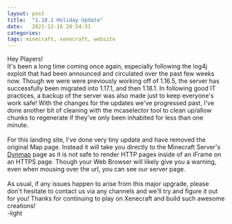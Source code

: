 ```yaml
---
layout: post
title:  "1.18.1 Holiday Update"
date:   2021-12-16 20:54:31
categories: 
tags: minecraft, xenecraft, website
---
```

Hey Players!
<br>
It's been a long time coming once again, especially following the log4j exploit that had been announced and circulated over the past few weeks now. Though we were were previously working off of 1.16.5, the server has successfully been migrated into 1.17.1, and then 1.18.1. In following good IT practices, a backup of the server was also made just to keep everyone's work safe! With the changes for the updates we've progressed past, I've done another bit of cleaning with the mcaselector tool to clean up/allow chunks to regenerate if they've only been inhabited for less than one minute.
<br><br>
For this landing site, I've done very tiny update and have removed the original Map page. Instead it will take you directly to the Minecraft Server's <a href="https://www.spigotmc.org/resources/dynmap%C2%AE.274/" target="_blank" rel="noopener noreferrer">Dynmap</a> page as it is not safe to render HTTP pages inside of an iFrame on an HTTPS page. Though your Web Browser will likely give you a warning, even when mousing over the url, you can see our server page. 
<br><br>
As usual, if any issues happen to arise from this major upgrade, please don't hesitate to contact us via any channels and we'll try and figure it out for you! Thanks for continuing to play on Xenecraft and build such awesome creations!
<br>
-<span class="lightSig">light</span>